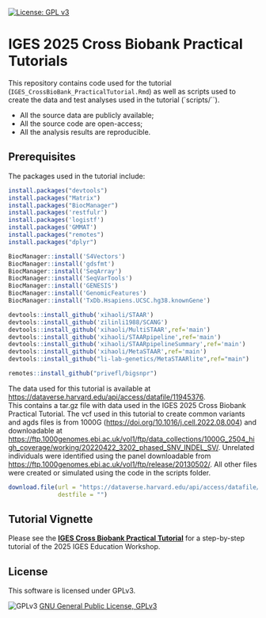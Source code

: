 [![License: GPL v3](https://img.shields.io/badge/License-GPLv3-blue.svg)](https://www.gnu.org/licenses/gpl-3.0)

# IGES 2025 Cross Biobank Practical Tutorials
This repository contains code used for the tutorial (`IGES_CrossBioBank_PracticalTutorial.Rmd`) as well as scripts used to create the data and test analyses used in the tutorial (`scripts/``).

- All the source data are publicly available;
- All the source code are open-access;
- All the analysis results are reproducible.

## Prerequisites
The packages used in the tutorial include: 

```R
install.packages("devtools")
install.packages("Matrix")
install.packages("BiocManager")
install.packages('restfulr')
install.packages('logistf')
install.packages('GMMAT')
install.packages("remotes")
install.packages("dplyr")

BiocManager::install('S4Vectors')
BiocManager::install('gdsfmt')
BiocManager::install('SeqArray')
BiocManager::install('SeqVarTools')
BiocManager::install('GENESIS')
BiocManager::install('GenomicFeatures')
BiocManager::install('TxDb.Hsapiens.UCSC.hg38.knownGene')

devtools::install_github('xihaoli/STAAR')
devtools::install_github('zilinli1988/SCANG')
devtools::install_github('xihaoli/MultiSTAAR',ref='main')
devtools::install_github('xihaoli/STAARpipeline',ref='main')
devtools::install_github('xihaoli/STAARpipelineSummary',ref='main')
devtools::install_github('xihaoli/MetaSTAAR',ref='main')
devtools::install_github("li-lab-genetics/MetaSTAARlite",ref="main")

remotes::install_github("privefl/bigsnpr")
```

The data used for this tutorial is available at https://dataverse.harvard.edu/api/access/datafile/11945376. 	
This contains a tar.gz file with data used in the IGES 2025 Cross Biobank Practical Tutorial. The vcf used in this tutorial to create common variants and agds files is from 1000G (https://doi.org/10.1016/j.cell.2022.08.004) and downloadable at https://ftp.1000genomes.ebi.ac.uk/vol1/ftp/data_collections/1000G_2504_high_coverage/working/20220422_3202_phased_SNV_INDEL_SV/. Unrelated individuals were identified using the panel downloadable from https://ftp.1000genomes.ebi.ac.uk/vol1/ftp/release/20130502/. All other files were created or simulated using the code in the scripts folder.

```R
download.file(url = "https://dataverse.harvard.edu/api/access/datafile/11945376",
              destfile = "")
```

## Tutorial Vignette
Please see the <a href="https://htmlpreview.github.io/?https://github.com/li-lab-genetics/IGES_2025_Education_Workshop/blob/main/IGES_CrossBioBank_PracticalTutorial.html">**IGES Cross Biobank Practical Tutorial**</a> for a step-by-step tutorial of the 2025 IGES Education Workshop.

## License
This software is licensed under GPLv3.

![GPLv3](http://www.gnu.org/graphics/gplv3-127x51.png)
[GNU General Public License, GPLv3](http://www.gnu.org/copyleft/gpl.html)
